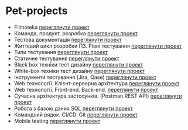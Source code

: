 # Pet-projects
+ Filmoteka [переглянути проект](https://github.com/makstyt/pet_projects2023/tree/filmoteka_project)
+ Команда, продукт, розробка [переглянути проект](https://github.com/makstyt/pet_projects2023/tree/project01)
+ Тестова документація [переглянути проект](https://github.com/makstyt/pet_projects2023/tree/project02)
+ Життєвий цикл розробки ПЗ. Рівні тестування [переглянути проект](https://github.com/makstyt/pet_projects2023/tree/project03)
+ Типи тестування [переглянути проект](https://github.com/makstyt/pet_projects2023/tree/project04)
+ Статичне тестування [переглянути проект](https://github.com/makstyt/pet_projects2023/tree/project05)
+ Black box техніки тест дизайну [переглянути проект](https://github.com/makstyt/pet_projects2023/tree/project06)
+ White-box техніки тест дизайну [переглянути проект](https://github.com/makstyt/pet_projects2023/tree/project07)
+ Інструменти тестування (Jira, Qase) [переглянути проект](https://github.com/makstyt/pet_projects2023/tree/project08)
+ Web технології. Клієнт-серверна архітектура [переглянути проект](https://github.com/makstyt/pet_projects2023/tree/project09)
+ Web технології. Front-end. Back-end. [переглянути проект](https://github.com/makstyt/pet_projects2023/tree/project10)
+ Сучасна архітектура застосунків. (Postman REST API) [переглянути проект](https://github.com/makstyt/pet_projects2023/tree/project11)
+ Робота з базою даних SQL [переглянути проект](https://github.com/makstyt/pet_projects2023/tree/project12)
+ Командний рядок. CI/CD. Git [переглянути проект](https://github.com/makstyt/pet_projects2023/tree/project13)
+ Mobile testing [переглянути проект](https://github.com/makstyt/pet_projects2023/tree/project14)
